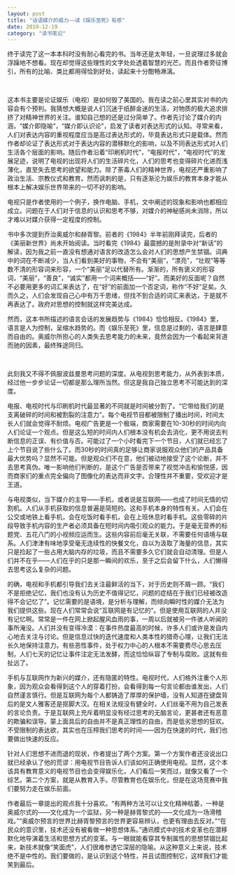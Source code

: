 ```yaml
---
layout: post
title: "话语媒介的威力——读《娱乐至死》有感"
date: 2019-12-19
category: "读书笔记"
---
```


终于读完了这一本本科时没有耐心看完的书。当年还是太年轻，一旦说理过多就会浮躁地不想看。现在却觉得这些理性的文字处处透着智慧的光芒。而且作者旁征博引，所有的比喻、类比都用得恰到好处，读起来十分酣畅淋漓。

&nbsp;&nbsp;

这本书主要是论证娱乐（电视）是如何毁了美国的。我在读之前心里其实对书的内容会有个预判。我猜想大概是说人们沉迷于纸醉金迷的生活，对物质的极大追求排挤了对精神世界的关注。谁知自己想的还是过分简单了。作者先讨论了媒介的内涵，“媒介即隐喻”，“媒介即认识论”，启发了读者对表达形式的认知。寻常来看，人们对表达内容的重视程度应当是高过表达形式的，毕竟表达形式只是载体。然而作者却论证了表达形式对于表达内容的潜移默化的影响，以及不同表达形式对人们生活各个层面的影响。随后作者沿着“印刷机时代”，“电报时代”，“电视时代”的发展足迹，说明了电视的出现将人们的生活碎片化，人们的思考也变得碎片化进而浅薄化，直至失去思考的欲望和能力。除了荼毒人们的精神世界，电视还严重影响了政治生活、宗教仪式和教育。然而讽刺的是，只有逐渐沦为娱乐的教育本身才能从根本上解决娱乐世界带来的一切不好的影响。

电视只是作者使用的一个例子，换作电脑、手机，文中阐述的现象和影响也都相应成立。问题在于人们对于信息的认识和思考不够，对媒介的神秘感尚未消除，所以才难以对媒介获得一定程度的控制。

书中多次提到乔治奥威尔和赫胥黎。前者的《1984》半年前刚拜读完，后者的《美丽新世界》尚未开始阅读。当时看完《1984》最震撼的是附录中对“新话”的解读，因为我之前一直没有想通对语言的改造怎么会对人们的思想产生禁锢。词典中的词在不断减少，当人们看到美好的事物，不会有“美丽”，“漂亮”，“壮观”等等数不清的形容词来形容，一个“美丽”足以代替所有。渐渐的，所有褒义的形容词，“美丽”，“善良”，“诚实”都用一个词来概括——“好”。而美好的反面呢？自然不必要用更多的词汇来表达了，在“好”的前面加一个否定词，称作“不好”足矣。久而久之，人们会发现自己心中有万千思绪，但找不到合适的词汇来表达，于是就不再表达了。政府对思想的控制就这样完美达成。

然而，这本书所描述的语言会话的发展趋势与《1984》恰恰相反。《1984》里，语言是人为控制，呈缩水趋势的。而《娱乐至死》里，信息是过剩的，语言是肆意而自由的。奥威尔所担心的人类失去思考能力的未来，竟然会因为一个看起来背道而驰的因素，最终殊途同归。

&nbsp;&nbsp;

此刻我又不得不佩服波兹曼思考问题的深度。从电视到思考能力，从外表到本质，经过他一步步论证一切都是那么理所当然。但这是我自己独立思考不可能达到的深度。

电报、电视时代与印刷机时代最显著的不同就是时间被分割了。“它带给我们的是支离破碎的时间和被割裂的注意力”。每个电视节目都被限制了播出时间，时间太长人们就会觉得不耐烦。电视广告更是一个极端，商家需要在10-30秒的时间内向人们论证一个观点。但是这么短的时间内人们根本没有机会去消化，更不用说去判断信息的正误、有价值与否。可能过了一个小时看完下一个节目，人们就已经忘了上个节目说了些什么了。而30秒的时间真的足够让商家说服观众他们的产品具备最大优势吗？显然不可能。但是观众们不在意，他们被动地接受了这个论断，并不去思考真伪。唯一影响他们判断的，是这个广告是否带来了视觉冲击和愉悦感，因而商家们的重点完全偏向了图像化的表达而非文字。合理性并不重要，受欢迎才是王道。

与电视类似，当下媒介的主导——手机，或者说是互联网——也成了时间无情的切割机。人们从手机获取的信息普遍是简短的。这和手机本身的特性有关。人们会在公交或地铁上看手机，会在吃饭时看手机，会在上班休息时看手机。这些零碎的片段导致手机内容的生产者必须具备在短时间内吸引观众的能力。于是毫无营养的标题党、五花八门的小视频应运而生。这些内容前后毫无关联，不需要任何语境与联系。人们津津有味地享受毫无连续性的快餐文化，自以为汲取了海量的信息，其实只是捡起了一些占用大脑内存的垃圾，而且不需要多久它们就会自动清理。但是人们并不在乎——人们在乎的只是那一瞬间的欢乐，至于之后会留下什么，人们懒得去思考这么复杂的问题。

的确，电视和手机都引导我们去关注最鲜活的当下，对于历史则不屑一顾。“我们不是拒绝记忆，我们也没有认为历史不值得记忆，问题的症结在于我们已经被改造得不会记忆了”。记忆需要的是语境，是分析与理解，而倾向瞬时性的媒介无法为我们提供这些。现在人们常常会说“互联网是有记忆的”。但是使用互联网的人并没有记忆啊。常常是一件在网上掀起腥风血雨的事，一周以后就被另一件骇人听闻的事所淹没。人们并没有变得冷漠：在事件热度最高的时候，许多人们或许是发自内心地去关注与讨论。但是信息过快的迭代速度和人类本性的猎奇心理，让我们无法长久地保持注意力。有些恶性事件，处于权力中心的人根本不需要费尽心思去压制，人们七天的记忆让事件注定无法发酵，而这恰恰纵容了专制与腐败。这就有些扯远了。

手机与互联网作为新兴的媒介，还有隐匿的特性。电视时代，人们格外注重个人形象，因为观众会看得到这个人的穿着打扮，会看得到每一句言论都由谁发出，人们自然谨言慎行。但是互联网为每个人都铸造了厚厚的保护墙，没有人知道在键盘背后的是文人雅客还是抠脚大汉。在相关法规没有健全时，人们丝毫不用为自己发表的言论负责。于是互联网上充斥着明显没有经过思考的无脑言论，更甚者还有恶意的欺骗和误导。蒙上面具后的自由并不是真正理性的自由，而是低劣思想的狂欢。不受限制的表达欲，其实也在压榨我们思考的时间——因为在快速的时代，我们也要做出快速的反应。

针对人们思想不进而退的现状，作者提出了两个方案。第一个方案作者还没说出口就已经承认了他的荒谬：用电视节目告诉人们该如何正确使用电视。显然，这个本该具有教育意义的电视节目也会变得娱乐化，人们看后一笑而过，就像又看了一个综艺。第二个方案，就是从教育入手。尽管教育也在娱乐化，但是在这场竞赛中我们要努力走在娱乐前面。

作者最后一章提出的观点我十分喜欢。“有两种方法可以让文化精神枯萎，一种是奥威尔式的——文化成为一个监狱，另一种是赫胥黎式的——文化成为一场滑稽戏。”“奥威尔预言的世界比赫胥黎预言的世界更容易辨认，也更有理由去反对。”“在民众的意识里，技术还没有被看做一种思想体系。”通讯模式中的技术变革也在潜移默化地导演着生活和思想方式的变革。与一眼就能看穿其专制属性的思想禁锢比起来，新技术就像“笑面虎”，人们很难参透它深层的隐喻。从这种意义上来说，技术绝不是中性的。我们要做的，是认识到这个特性，并且试图控制它，这样我们才能笑到最后。
